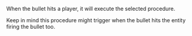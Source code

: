 When the bullet hits a player, it will execute the selected procedure.

Keep in mind this procedure might trigger when the bullet hits the entity firing the bullet too.
